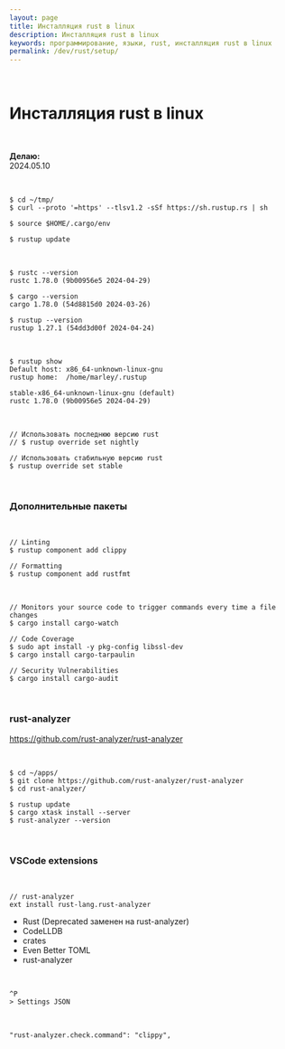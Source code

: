 ```yaml
---
layout: page
title: Инсталляция rust в linux
description: Инсталляция rust в linux
keywords: программирование, языки, rust, инсталляция rust в linux
permalink: /dev/rust/setup/
---
```


<br/>

# Инсталляция rust в linux

<br/>

**Делаю:**  
2024.05.10

<br/>

```
$ cd ~/tmp/
$ curl --proto '=https' --tlsv1.2 -sSf https://sh.rustup.rs | sh

$ source $HOME/.cargo/env

$ rustup update
```

<br/>

```
$ rustc --version
rustc 1.78.0 (9b00956e5 2024-04-29)

$ cargo --version
cargo 1.78.0 (54d8815d0 2024-03-26)

$ rustup --version
rustup 1.27.1 (54dd3d00f 2024-04-24)
```

<br/>

```
$ rustup show
Default host: x86_64-unknown-linux-gnu
rustup home:  /home/marley/.rustup

stable-x86_64-unknown-linux-gnu (default)
rustc 1.78.0 (9b00956e5 2024-04-29)
```

<br/>

```
// Использовать последнюю версию rust
// $ rustup override set nightly

// Использовать стабильную версию rust
$ rustup override set stable
```

<br/>

### Дополнительные пакеты

<br/>

```
// Linting
$ rustup component add clippy

// Formatting
$ rustup component add rustfmt
```

<br/>

```
// Monitors your source code to trigger commands every time a file changes
$ cargo install cargo-watch

// Code Coverage
$ sudo apt install -y pkg-config libssl-dev
$ cargo install cargo-tarpaulin

// Security Vulnerabilities
$ cargo install cargo-audit
```

<br/>

### rust-analyzer

https://github.com/rust-analyzer/rust-analyzer

<br/>

```
$ cd ~/apps/
$ git clone https://github.com/rust-analyzer/rust-analyzer
$ cd rust-analyzer/

$ rustup update
$ cargo xtask install --server
$ rust-analyzer --version
```

<br/>

### VSCode extensions

<br/>

```
// rust-analyzer
ext install rust-lang.rust-analyzer
```

- Rust (Deprecated заменен на rust-analyzer)
- CodeLLDB
- crates
- Even Better TOML
- rust-analyzer

<br/>

```
^P
> Settings JSON
```

<br/>

```
"rust-analyzer.check.command": "clippy",
```
